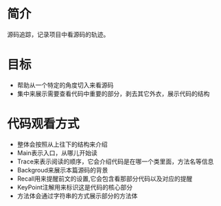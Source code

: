 # 简介
源码追踪，记录项目中看源码的轨迹。

# 目标

- 帮助从一个特定的角度切入来看源码
- 集中来展示需要查看代码中重要的部分，剥去其它外衣，展示代码的结构

# 代码观看方式

- 整体会按照从上往下的结构来介绍
- Main表示入口，从哪儿开始读
- Trace来表示阅读的顺序，它会介绍代码是在哪一个类里面，方法名等信息
- Backgroud来展示本篇源码的背景
- Recall用来提醒前文的设置,它会包含看那部分代码以及对应的提醒
- KeyPoint注解用来标识这是代码的核心部分
- 方法体会通过字符串的方式展示部分的方法体



